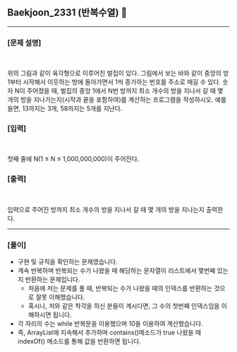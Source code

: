 ## Baekjoon_2331 (반복수열) 🚀
___


### **[문제 설명]**
<br>

위의 그림과 같이 육각형으로 이루어진 벌집이 있다. 그림에서 보는 바와 같이 중앙의 방 1부터 시작해서 이웃하는 방에 돌아가면서 1씩 증가하는 번호를 주소로 매길 수 있다. 숫자 N이 주어졌을 때, 벌집의 중앙 1에서 N번 방까지 최소 개수의 방을 지나서 갈 때 몇 개의 방을 지나가는지(시작과 끝을 포함하여)를 계산하는 프로그램을 작성하시오. 예를 들면, 13까지는 3개, 58까지는 5개를 지난다.


### **[입력]**
<br>

첫째 줄에 N(1 ≤ N ≤ 1,000,000,000)이 주어진다.


### **[출력]**
<br>

입력으로 주어진 방까지 최소 개수의 방을 지나서 갈 때 몇 개의 방을 지나는지 출력한다.

___


### **[풀이]**

- 구현 및 규칙을 확인하는 문제였습니다.
- 계속 반복하며 반복되는 수가 나왔을 때 해당하는 문자열이 리스트에서 몇번째 있는지 반환하는 문제입니다.
  - 처음에 저는 문제를 풀 때, 반복되는 수가 나왔을 때의 인덱스를 반환하는 것으로 잘못 이해했습니다.
  - 혹시나, 저와 같은 착각을 하신 분들이 계시다면, 그 수의 첫번째 인덱스임을 이해하시면 됩니다.
- 각 자리의 수는 while 반복문을 이용했으며 10을 이용하여 계산했습니다.
- 즉, ArrayList에 지속해서 추가하며 contains()메소드가 true 나왔을 때 indexOf() 메소드를 통해 값을 반환하면 됩니다.
